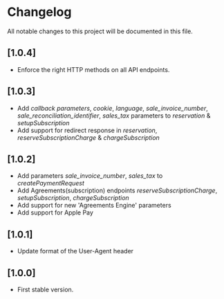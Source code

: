 # Changelog
All notable changes to this project will be documented in this file.

## [1.0.4]

- Enforce the right HTTP methods on all API endpoints.

## [1.0.3]

- Add _callback parameters_, _cookie_, _language_, _sale_invoice_number_, _sale_reconciliation_identifier_, _sales_tax_ parameters to _reservation_ & _setupSubscription_
- Add support for redirect response in _reservation_, _reserveSubscriptionCharge_ & _chargeSubscription_
 
## [1.0.2]

- Add parameters _sale_invoice_number_, _sales_tax_ to _createPaymentRequest_
- Add Agreements(subscription) endpoints _reserveSubscriptionCharge_, _setupSubscription_, _chargeSubscription_
- Add support for new 'Agreements Engine' parameters
- Add support for Apple Pay

## [1.0.1]

- Update format of the User-Agent header

## [1.0.0]

- First stable version.
